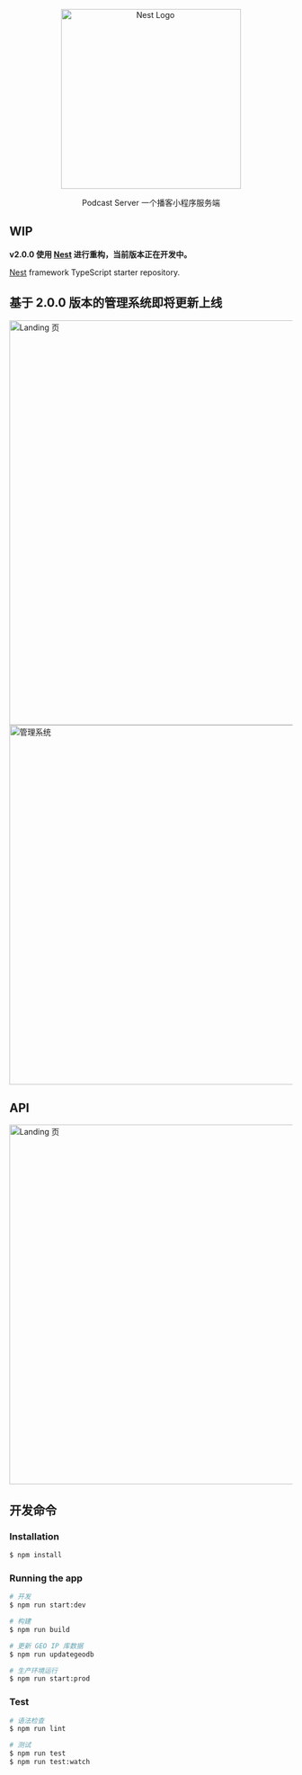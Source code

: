 <p align="center">
  <a href="http://nestjs.com/" target="blank">
    <img src="https://nestjs.com/img/logo_text.svg" width="320" alt="Nest Logo" />
  </a>
</p>

[travis-image]: https://api.travis-ci.org/nestjs/nest.svg?branch=master
[travis-url]: https://travis-ci.org/nestjs/nest
[linux-image]: https://img.shields.io/travis/nestjs/nest/master.svg?label=linux
[linux-url]: https://travis-ci.org/nestjs/nest
 
 <p align="center">
    Podcast Server 一个播客小程序服务端
 </p> 
</p>

## WIP

**v2.0.0 使用 [Nest](https://github.com/nestjs/nest) 进行重构，当前版本正在开发中。**

[Nest](https://github.com/nestjs/nest) framework TypeScript starter repository.

## 基于 2.0.0 版本的管理系统即将更新上线
<img src="https://github.com/mpcast/cx-podcast-server/blob/master/doc/screenshot/mpcast.png?raw=trueg?raw=true" title="Landing 页" width="720">

<img src="https://caixie.top/assets/projects/podcast/case-podcast-4.png" width="640" alt="管理系统 "/>

## API
<img src="https://github.com/caixie-ltd/podcast-server/blob/master/doc/screenshot/swagger.png?raw=true" title="Landing 页" width="640">

## 开发命令

### Installation

```bash
$ npm install
```

### Running the app

```bash
# 开发
$ npm run start:dev

# 构建
$ npm run build

# 更新 GEO IP 库数据
$ npm run updategeodb

# 生产环境运行
$ npm run start:prod
```

### Test

```bash
# 语法检查
$ npm run lint

# 测试
$ npm run test
$ npm run test:watch
```
